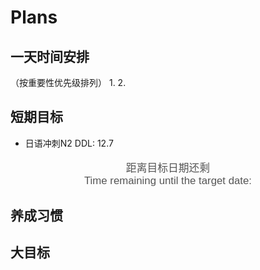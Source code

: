 # Plans

## 一天时间安排
（按重要性优先级排列）
1. 
2. 


## 短期目标
- 日语冲刺N2 DDL: 12.7

<body>
    <div style="text-align: center; color: #555; font-family: sans-serif; font-size: 1.2em;">
        <p>
            <span>距离目标日期还剩</span>
            <br>
            <span>Time remaining until the target date:</span>
        </p>
        <div id="countdown-timer" style="font-weight: bold; font-size: 1.5em; color: #000; margin-top: 10px;"></div>
    </div>
    <script>
    function updateCountdown() {
      const targetDate = '2026-12-07 08:00:00'; // 设置你的目标日期和时间
      // Set your target date and time here
      const targetTime = new Date(targetDate).getTime();
      const currentTime = new Date().getTime();
      // 计算时间差（未来时间 - 现在时间）
      // Calculate the difference (Future Time - Current Time)
      let difference = targetTime - currentTime;
      // 获取用于显示的元素
      // Get the element for display
      const timerElement = document.getElementById('countdown-timer');
      // 如果时间差小于或等于0，说明目标日期已到或已过
      // If the difference is less than or equal to 0, the target date has arrived or passed
      if (difference <= 0) {
        timerElement.innerHTML = "目标日期已到达！/ The target date has arrived!";
        // 停止定时器，不再更新
        // Stop the interval timer from running
        clearInterval(countdownInterval); 
        return; // 提前结束函数
      }
      // 将毫秒差转换为天、小时、分钟和秒
      // Convert millisecond difference into days, hours, minutes, and seconds
      let days = Math.floor(difference / (1000 * 60 * 60 * 24));
      let hours = Math.floor((difference % (1000 * 60 * 60 * 24)) / (1000 * 60 * 60));
      let minutes = Math.floor((difference % (1000 * 60 * 60)) / (1000 * 60));
      let seconds = Math.floor((difference % (1000 * 60)) / 1000);
      // 格式化输出，例如：120d 5h 30m 15s
      // Format the output, for example: 120d 5h 30m 15s
      timerElement.innerHTML = `${days}d ${hours}h ${minutes}m ${seconds}s`;
    }
    // 每秒钟调用一次 updateCountdown 函数来更新时间
    // Call the updateCountdown function once every second to update the time
    const countdownInterval = setInterval(updateCountdown, 1000);
    // 页面加载后立即执行一次，避免初始空白
    // Run it once immediately after the page loads to avoid initial blankness
    updateCountdown(); 
    </script>
</body>


## 养成习惯

## 大目标